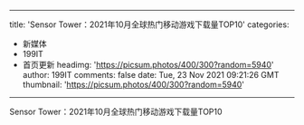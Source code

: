 
---
title: 'Sensor Tower：2021年10月全球热门移动游戏下载量TOP10'
categories: 
 - 新媒体
 - 199IT
 - 首页更新
headimg: 'https://picsum.photos/400/300?random=5940'
author: 199IT
comments: false
date: Tue, 23 Nov 2021 09:21:26 GMT
thumbnail: 'https://picsum.photos/400/300?random=5940'
---

<div>   
Sensor Tower：2021年10月全球热门移动游戏下载量TOP10  
</div>
            